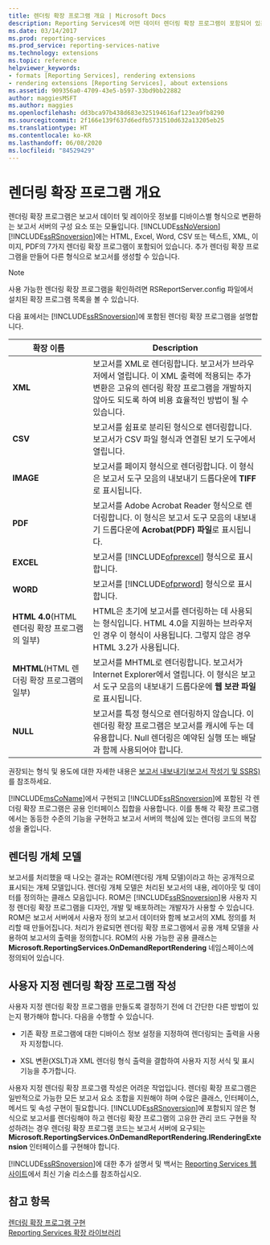 ```yaml
---
title: 렌더링 확장 프로그램 개요 | Microsoft Docs
description: Reporting Services에 어떤 데이터 렌더링 확장 프로그램이 포함되어 있는지 확인합니다. 사용자 지정 렌더링 확장 프로그램을 추가하여 다른 형식으로 보고서를 생성하는 방법을 알아봅니다.
ms.date: 03/14/2017
ms.prod: reporting-services
ms.prod_service: reporting-services-native
ms.technology: extensions
ms.topic: reference
helpviewer_keywords:
- formats [Reporting Services], rendering extensions
- rendering extensions [Reporting Services], about extensions
ms.assetid: 909356a0-4709-43e5-b597-33bd9bb22882
author: maggiesMSFT
ms.author: maggies
ms.openlocfilehash: dd3bca97b438d683e325194616af123ea9fb8290
ms.sourcegitcommit: 2f166e139f637d6edfb5731510d632a13205eb25
ms.translationtype: HT
ms.contentlocale: ko-KR
ms.lasthandoff: 06/08/2020
ms.locfileid: "84529429"
---
```

# <a name="rendering-extensions-overview"></a>렌더링 확장 프로그램 개요
  렌더링 확장 프로그램은 보고서 데이터 및 레이아웃 정보를 디바이스별 형식으로 변환하는 보고서 서버의 구성 요소 또는 모듈입니다. [!INCLUDE[ssNoVersion](../../../includes/ssnoversion-md.md)] [!INCLUDE[ssRSnoversion](../../../includes/ssrsnoversion-md.md)]에는 HTML, Excel, Word, CSV 또는 텍스트, XML, 이미지, PDF의 7가지 렌더링 확장 프로그램이 포함되어 있습니다. 추가 렌더링 확장 프로그램을 만들어 다른 형식으로 보고서를 생성할 수 있습니다.  
  
> [!NOTE]  
>  사용 가능한 렌더링 확장 프로그램을 확인하려면 RSReportServer.config 파일에서 설치된 확장 프로그램 목록을 볼 수 있습니다.  
  
 다음 표에서는 [!INCLUDE[ssRSnoversion](../../../includes/ssrsnoversion-md.md)]에 포함된 렌더링 확장 프로그램을 설명합니다.  
  
|확장 이름|Description|  
|--------------------|-----------------|  
|**XML**|보고서를 XML로 렌더링합니다. 보고서가 브라우저에서 열립니다. 이 XML 출력에 적용되는 추가 변환은 고유의 렌더링 확장 프로그램을 개발하지 않아도 되도록 하여 비용 효율적인 방법이 될 수 있습니다.|  
|**CSV**|보고서를 쉼표로 분리된 형식으로 렌더링합니다. 보고서가 CSV 파일 형식과 연결된 보기 도구에서 열립니다.|  
|**IMAGE**|보고서를 페이지 형식으로 렌더링합니다. 이 형식은 보고서 도구 모음의 내보내기 드롭다운에 **TIFF**로 표시됩니다.|  
|**PDF**|보고서를 Adobe Acrobat Reader 형식으로 렌더링합니다. 이 형식은 보고서 도구 모음의 내보내기 드롭다운에 **Acrobat(PDF) 파일**로 표시됩니다.|  
|**EXCEL**|보고서를 [!INCLUDE[ofprexcel](../../../includes/ofprexcel-md.md)] 형식으로 표시합니다.|  
|**WORD**|보고서를 [!INCLUDE[ofprword](../../../includes/ofprword-md.md)] 형식으로 표시합니다.|  
|**HTML 4.0**(HTML 렌더링 확장 프로그램의 일부)|HTML은 초기에 보고서를 렌더링하는 데 사용되는 형식입니다. HTML 4.0을 지원하는 브라우저인 경우 이 형식이 사용됩니다. 그렇지 않은 경우 HTML 3.2가 사용됩니다.|  
|**MHTML**(HTML 렌더링 확장 프로그램의 일부)|보고서를 MHTML로 렌더링합니다. 보고서가 Internet Explorer에서 열립니다. 이 형식은 보고서 도구 모음의 내보내기 드롭다운에 **웹 보관 파일**로 표시됩니다.|  
|**NULL**|보고서를 특정 형식으로 렌더링하지 않습니다. 이 렌더링 확장 프로그램은 보고서를 캐시에 두는 데 유용합니다. Null 렌더링은 예약된 실행 또는 배달과 함께 사용되어야 합니다.|  
  
 권장되는 형식 및 용도에 대한 자세한 내용은 [보고서 내보내기&#40;보고서 작성기 및 SSRS&#41;](../../../reporting-services/report-builder/export-reports-report-builder-and-ssrs.md)를 참조하세요.  
  
 [!INCLUDE[msCoName](../../../includes/msconame-md.md)]에서 구현되고 [!INCLUDE[ssRSnoversion](../../../includes/ssrsnoversion-md.md)]에 포함된 각 렌더링 확장 프로그램은 공용 인터페이스 집합을 사용합니다. 이를 통해 각 확장 프로그램에서는 동등한 수준의 기능을 구현하고 보고서 서버의 핵심에 있는 렌더링 코드의 복잡성을 줄입니다.  
  
## <a name="rendering-object-model"></a>렌더링 개체 모델  
 보고서를 처리했을 때 나오는 결과는 ROM(렌더링 개체 모델)이라고 하는 공개적으로 표시되는 개체 모델입니다. 렌더링 개체 모델은 처리된 보고서의 내용, 레이아웃 및 데이터를 정의하는 클래스 모음입니다. ROM은 [!INCLUDE[ssRSnoversion](../../../includes/ssrsnoversion-md.md)]용 사용자 지정 렌더링 확장 프로그램을 디자인, 개발 및 배포하려는 개발자가 사용할 수 있습니다. ROM은 보고서 서버에서 사용자 정의 보고서 데이터와 함께 보고서의 XML 정의를 처리할 때 만들어집니다. 처리가 완료되면 렌더링 확장 프로그램에서 공용 개체 모델을 사용하여 보고서의 출력을 정의합니다. ROM의 사용 가능한 공용 클래스는 **Microsoft.ReportingServices.OnDemandReportRendering** 네임스페이스에 정의되어 있습니다.  
  
## <a name="writing-custom-rendering-extensions"></a>사용자 지정 렌더링 확장 프로그램 작성  
 사용자 지정 렌더링 확장 프로그램을 만들도록 결정하기 전에 더 간단한 다른 방법이 있는지 평가해야 합니다. 다음을 수행할 수 있습니다.  
  
-   기존 확장 프로그램에 대한 디바이스 정보 설정을 지정하여 렌더링되는 출력을 사용자 지정합니다.  
  
-   XSL 변환(XSLT)과 XML 렌더링 형식 출력을 결합하여 사용자 지정 서식 및 표시 기능을 추가합니다.  
  
 사용자 지정 렌더링 확장 프로그램 작성은 어려운 작업입니다. 렌더링 확장 프로그램은 일반적으로 가능한 모든 보고서 요소 조합을 지원해야 하며 수많은 클래스, 인터페이스, 메서드 및 속성 구현이 필요합니다. [!INCLUDE[ssRSnoversion](../../../includes/ssrsnoversion-md.md)]에 포함되지 않은 형식으로 보고서를 렌더링해야 하고 렌더링 확장 프로그램의 고유한 관리 코드 구현을 작성하려는 경우 렌더링 확장 프로그램 코드는 보고서 서버에 요구되는 **Microsoft.ReportingServices.OnDemandReportRendering.IRenderingExtension** 인터페이스를 구현해야 합니다.  
  
 [!INCLUDE[ssRSnoversion](../../../includes/ssrsnoversion-md.md)]에 대한 추가 설명서 및 백서는 [Reporting Services 웹 사이트](https://go.microsoft.com/fwlink/?LinkId=19951)에서 최신 기술 리소스를 참조하십시오.  
  
## <a name="see-also"></a>참고 항목  
 [렌더링 확장 프로그램 구현](../../../reporting-services/extensions/rendering-extension/implementing-a-rendering-extension.md)   
 [Reporting Services 확장 라이브러리](../../../reporting-services/extensions/reporting-services-extension-library.md)  
  
  
